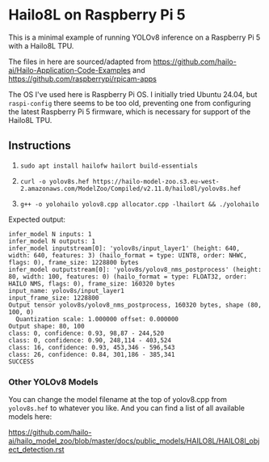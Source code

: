 # Hailo8L on Raspberry Pi 5

This is a minimal example of running YOLOv8 inference on a Raspberry Pi 5 with
a Hailo8L TPU.

The files in here are sourced/adapted from https://github.com/hailo-ai/Hailo-Application-Code-Examples
and https://github.com/raspberrypi/rpicam-apps

The OS I've used here is Raspberry Pi OS. I initially tried Ubuntu 24.04, but `raspi-config` there seems to be
too old, preventing one from configuring the latest Raspberry Pi 5 firmware, which is necessary for support
of the Hailo8L TPU.

## Instructions

1. `sudo apt install hailofw hailort build-essentials`

2. `curl -o yolov8s.hef https://hailo-model-zoo.s3.eu-west-2.amazonaws.com/ModelZoo/Compiled/v2.11.0/hailo8l/yolov8s.hef`

3. `g++ -o yolohailo yolov8.cpp allocator.cpp -lhailort && ./yolohailo`

Expected output:

```
infer_model N inputs: 1
infer_model N outputs: 1
infer_model inputstream[0]: 'yolov8s/input_layer1' (height: 640, width: 640, features: 3) (hailo_format = type: UINT8, order: NHWC, flags: 0), frame_size: 1228800 bytes
infer_model outputstream[0]: 'yolov8s/yolov8_nms_postprocess' (height: 80, width: 100, features: 0) (hailo_format = type: FLOAT32, order: HAILO NMS, flags: 0), frame_size: 160320 bytes
input_name: yolov8s/input_layer1
input_frame_size: 1228800
Output tensor yolov8s/yolov8_nms_postprocess, 160320 bytes, shape (80, 100, 0)
  Quantization scale: 1.000000 offset: 0.000000
Output shape: 80, 100
class: 0, confidence: 0.93, 98,87 - 244,520
class: 0, confidence: 0.90, 248,114 - 403,524
class: 16, confidence: 0.93, 453,346 - 596,543
class: 26, confidence: 0.84, 301,186 - 385,341
SUCCESS
```

### Other YOLOv8 Models

You can change the model filename at the top of yolov8.cpp from `yolov8s.hef` to whatever you like.
And you can find a list of all available models here:

https://github.com/hailo-ai/hailo_model_zoo/blob/master/docs/public_models/HAILO8L/HAILO8l_object_detection.rst

